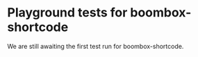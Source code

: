 # Playground tests for boombox-shortcode
We are still awaiting the first test run for boombox-shortcode.
